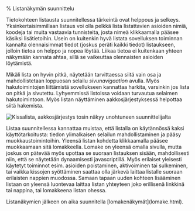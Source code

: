 % Listanäkymän suunnittelu
<!-- order: 2 -->

Tietokohteen listausta suunnitellessa tärkeintä ovat helppous ja selkeys.
Yksinkertaisimmillaan listaus voi olla pelkkä lista listattavien asioiden nimiä,
koodeja tai muita vastaavia tunnisteita, josta nimeä klikkaamalla pääsee käsiksi
lisätietoihin.  Usein on kuitenkin hyvä listata sovelluksen toiminnan kannalta
olennaisimmat tiedot (joskus peräti kaikki tiedot) listaukseen, jolloin tietoa
on helppo ja nopea löytää. Liikaa tietoa ei kuitenkaan yhteen näkymään kannata
ahtaa, sillä se vaikeuttaa olennaisten asioiden löytämistä.

Mikäli lista on hyvin pitkä, näytetään tarvittaessa siitä vain 
osa ja mahdollistetaan loppuosan selailu _sivunavigaation_ avulla.
Myös hakutoimintojen liittämistä sovellukseen kannattaa harkita,
varsinkin jos lista on pitkä ja sivutettu. Lyhyemmissä listoissa
voidaan turvautua selaimen hakutoimintoon. 
Myös listan näyttäminen aakkosjärjestyksessä helpottaa siitä hakemista.

![Kissalista, aakkosjärjestys tosin näkyy unohtuneen suunnittelijalta]({{myimgdir}}kissalista.png)

Listaa suunnitellessa kannattaa muistaa, että listalla on käytännössä kaksi
käyttötarkoitusta: tiedon ylimalkaisen selailun mahdollistaminen ja pääsy muokkaustoimintoihin.
Yleensä listan kohdetta klikkaamalla pääsee muokkaamaan sitä lomakkeella.
Lomake on yleensä omalla sivulla, mutta joskus on pätevää myös upottaa se
suoraan listauksen sisään, mahdollisesti niin, että se näytetään dynaamisesti
javascriptillä. Myös erilaiset yleisesti käytetyt toiminnot esim. asioiden
poistaminen, aktivoiminen tai sulkeminen, tai vaikka kissojen syöttäminen
saattaa olla järkevä laittaa listalle suoraan erilaisten nappien muodossa.
Samaan tapaan uuden kohteen lisääminen listaan on yleensä luontevaa laittaa
listan yhteyteen joko erillisenä linkkinä tai nappina, tai lomakkeena listan
ohessa.

<next>
Listanäkymien jälkeen on aika suunnitella [lomakenäkymät](lomake.html).
</next>
